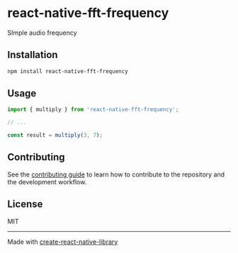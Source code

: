 # react-native-fft-frequency

SImple audio frequency

## Installation

```sh
npm install react-native-fft-frequency
```

## Usage


```js
import { multiply } from 'react-native-fft-frequency';

// ...

const result = multiply(3, 7);
```


## Contributing

See the [contributing guide](CONTRIBUTING.md) to learn how to contribute to the repository and the development workflow.

## License

MIT

---

Made with [create-react-native-library](https://github.com/callstack/react-native-builder-bob)
